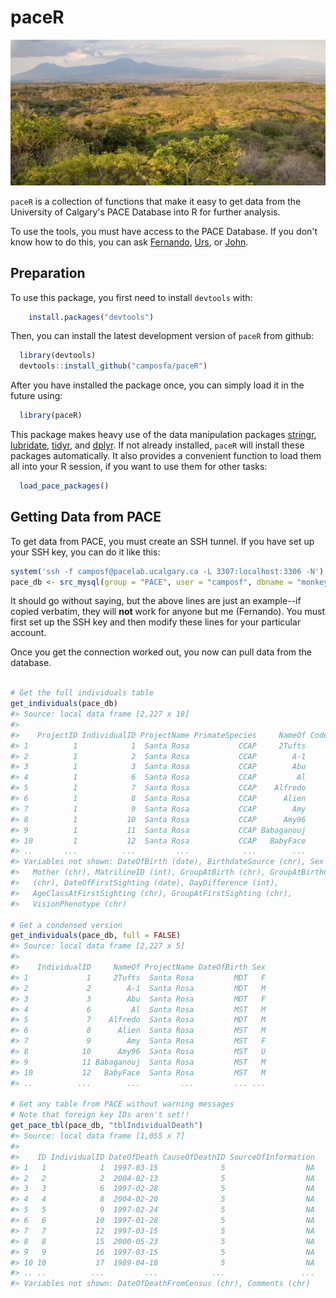 paceR
=====

![ACG Costa Rica](ACG.jpg)

`paceR` is a collection of functions that make it easy to get data from the University of Calgary's PACE Database into R for further analysis.

To use the tools, you must have access to the PACE Database. If you don't know how to do this, you can ask [Fernando](mailto:facampos@ucalgary.ca), [Urs](mailto:urs.kalbitzer@ucalgary.ca), or [John](mailto:jaddicot@ucalgary.ca).

Preparation
-----------

To use this package, you first need to install `devtools` with:

``` r
    install.packages("devtools")
```

Then, you can install the latest development version of `paceR` from github:

``` r
  library(devtools)
  devtools::install_github("camposfa/paceR")
```

After you have installed the package once, you can simply load it in the future using:

``` r
  library(paceR)
```

This package makes heavy use of the data manipulation packages [stringr](http://cran.r-project.org/package=stringr), [lubridate](http://cran.r-project.org/package=lubridate), [tidyr](http://cran.r-project.org/package=tidyr), and [dplyr](http://cran.r-project.org/package=dplyr). If not already installed, `paceR` will install these packages automatically. It also provides a convenient function to load them all into your R session, if you want to use them for other tasks:

``` r
  load_pace_packages()
```

Getting Data from PACE
----------------------

To get data from PACE, you must create an SSH tunnel. If you have set up your SSH key, you can do it like this:

``` r
system('ssh -f camposf@pacelab.ucalgary.ca -L 3307:localhost:3306 -N')
pace_db <- src_mysql(group = "PACE", user = "camposf", dbname = "monkey", password = NULL)
```

It should go without saying, but the above lines are just an example--if copied verbatim, they will **not** work for anyone but me (Fernando). You must first set up the SSH key and then modify these lines for your particular account.

Once you get the connection worked out, you now can pull data from the database.

``` r

# Get the full individuals table
get_individuals(pace_db)
#> Source: local data frame [2,227 x 18]
#> 
#>    ProjectID IndividualID ProjectName PrimateSpecies     NameOf CodeName
#> 1          1            1  Santa Rosa           CCAP     2Tufts     2TUF
#> 2          1            2  Santa Rosa           CCAP        A-1     A-1-
#> 3          1            3  Santa Rosa           CCAP        Abu     ABU-
#> 4          1            6  Santa Rosa           CCAP         Al     AL--
#> 5          1            7  Santa Rosa           CCAP    Alfredo     ALFR
#> 6          1            8  Santa Rosa           CCAP      Alien     ALIE
#> 7          1            9  Santa Rosa           CCAP        Amy     AMY-
#> 8          1           10  Santa Rosa           CCAP      Amy96     AM96
#> 9          1           11  Santa Rosa           CCAP Babaganouj     BABA
#> 10         1           12  Santa Rosa           CCAP   BabyFace     BABY
#> ..       ...          ...         ...            ...        ...      ...
#> Variables not shown: DateOfBirth (date), BirthdateSource (chr), Sex (chr),
#>   Mother (chr), MatrilineID (int), GroupAtBirth (chr), GroupAtBirthCode
#>   (chr), DateOfFirstSighting (date), DayDifference (int),
#>   AgeClassAtFirstSighting (chr), GroupAtFirstSighting (chr),
#>   VisionPhenotype (chr)

# Get a condensed version
get_individuals(pace_db, full = FALSE)
#> Source: local data frame [2,227 x 5]
#> 
#>    IndividualID     NameOf ProjectName DateOfBirth Sex
#> 1             1     2Tufts  Santa Rosa         MDT   F
#> 2             2        A-1  Santa Rosa         MDT   M
#> 3             3        Abu  Santa Rosa         MDT   F
#> 4             6         Al  Santa Rosa         MST   M
#> 5             7    Alfredo  Santa Rosa         MDT   M
#> 6             8      Alien  Santa Rosa         MST   M
#> 7             9        Amy  Santa Rosa         MST   F
#> 8            10      Amy96  Santa Rosa         MST   U
#> 9            11 Babaganouj  Santa Rosa         MST   M
#> 10           12   BabyFace  Santa Rosa         MST   M
#> ..          ...        ...         ...         ... ...

# Get any table from PACE without warning messages
# Note that foreign key IDs aren't set!!
get_pace_tbl(pace_db, "tblIndividualDeath")
#> Source: local data frame [1,055 x 7]
#> 
#>    ID IndividualID DateOfDeath CauseOfDeathID SourceOfInformation
#> 1   1            1  1997-03-15              5                  NA
#> 2   2            2  2004-02-13              5                  NA
#> 3   3            6  1997-02-28              5                  NA
#> 4   4            8  2004-02-20              5                  NA
#> 5   5            9  1997-02-24              5                  NA
#> 6   6           10  1997-01-28              5                  NA
#> 7   7           12  1997-03-15              5                  NA
#> 8   8           15  2000-05-23              5                  NA
#> 9   9           16  1997-03-15              5                  NA
#> 10 10           17  1989-04-18              5                  NA
#> .. ..          ...         ...            ...                 ...
#> Variables not shown: DateOfDeathFromCensus (chr), Comments (chr)
```
